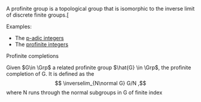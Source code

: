 A profinite group is a topological group that is isomorphic to the inverse limit of discrete finite groups.[

Examples:

- The [p-adic integers](p-adic%20integers.md) 
- The [profinite integers](profinite%20integers)

Profinite completions

Given $G\in \Grp$ a related profinite group $\hat{G} \in \Grp$, the profinite completion of G. It is defined as the 
$$
\inverselim_{N\normal G} G/N
,$$ where N runs through the normal subgroups in G of finite index